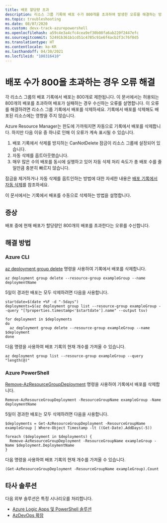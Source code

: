 ```yaml
---
title: 배포 할당량 초과
description: 리소스 그룹 기록에 배포 수가 800개를 초과하여 발생한 오류를 해결하는 방법을 설명합니다.
ms.topic: troubleshooting
ms.date: 08/07/2020
ms.custom: devx-track-azurepowershell
ms.openlocfilehash: a59c4e3a4cfc4cea9ef30b08fa6ab220f2447efc
ms.sourcegitcommit: 52491b361b1cd51c4785c91e6f4acb2f3c76f0d5
ms.translationtype: HT
ms.contentlocale: ko-KR
ms.lasthandoff: 04/30/2021
ms.locfileid: "108316410"
---
```

# <a name="resolve-error-when-deployment-count-exceeds-800"></a>배포 수가 800을 초과하는 경우 오류 해결

각 리소스 그룹의 배포 기록에서 배포는 800개로 제한됩니다. 이 문서에서는 허용되는 800개의 배포를 초과하여 배포가 실패하는 경우 수신하는 오류를 설명합니다. 이 오류를 해결하려면 리소스 그룹 기록에서 배포를 삭제하세요. 기록에서 배포를 삭제해도 배포된 리소스에는 영향을 주지 않습니다.

Azure Resource Manager는 한도에 가까워지면 자동으로 기록에서 배포를 삭제합니다. 하지만 다음 이유 중 하나로 인해 이 오류가 계속 표시될 수 있습니다.

1. 배포 기록에서 삭제를 방지하는 CanNotDelete 잠금이 리소스 그룹에 설정되어 있습니다.
1. 자동 삭제를 옵트아웃했습니다.
1. 매우 많은 수의 배포를 동시에 실행하고 있어 자동 삭제 처리 속도가 총 배포 수를 줄일만큼 충분히 빠르지 않습니다.

잠금을 제거하거나 자동 삭제를 옵트인하는 방법에 대한 자세한 내용은 [배포 기록에서 자동 삭제](deployment-history-deletions.md)를 참조하세요.

이 문서에서는 기록에서 배포를 수동으로 삭제하는 방법을 설명합니다.

## <a name="symptom"></a>증상

배포 중에 현재 배포가 할당량인 800개의 배포를 초과한다는 오류를 수신합니다.

## <a name="solution"></a>해결 방법

### <a name="azure-cli"></a>Azure CLI

[az deployment group delete](/cli/azure/group/deployment) 명령을 사용하여 기록에서 배포를 삭제합니다.

```azurecli-interactive
az deployment group delete --resource-group exampleGroup --name deploymentName
```

5일이 경과한 배포는 모두 삭제하려면 다음을 사용합니다.

```azurecli-interactive
startdate=$(date +%F -d "-5days")
deployments=$(az deployment group list --resource-group exampleGroup --query "[?properties.timestamp<'$startdate'].name" --output tsv)

for deployment in $deployments
do
  az deployment group delete --resource-group exampleGroup --name $deployment
done
```

다음 명령을 사용하여 배포 기록의 현재 개수를 가져올 수 있습니다.

```azurecli-interactive
az deployment group list --resource-group exampleGroup --query "length(@)"
```

### <a name="azure-powershell"></a>Azure PowerShell

[Remove-AzResourceGroupDeployment](/powershell/module/az.resources/remove-azresourcegroupdeployment) 명령을 사용하여 기록에서 배포를 삭제합니다.

```azurepowershell-interactive
Remove-AzResourceGroupDeployment -ResourceGroupName exampleGroup -Name deploymentName
```

5일이 경과한 배포는 모두 삭제하려면 다음을 사용합니다.

```azurepowershell-interactive
$deployments = Get-AzResourceGroupDeployment -ResourceGroupName exampleGroup | Where-Object Timestamp -lt ((Get-Date).AddDays(-5))

foreach ($deployment in $deployments) {
  Remove-AzResourceGroupDeployment -ResourceGroupName exampleGroup -Name $deployment.DeploymentName
}
```

다음 명령을 사용하여 배포 기록의 현재 개수를 가져올 수 있습니다.

```azurepowershell-interactive
(Get-AzResourceGroupDeployment -ResourceGroupName exampleGroup).Count
```

## <a name="third-party-solutions"></a>타사 솔루션

다음 외부 솔루션은 특정 시나리오를 처리합니다.

* [Azure Logic Apps 및 PowerShell 솔루션](https://devkimchi.com/2018/05/30/managing-excessive-arm-deployment-histories-with-logic-apps/)
* [AzDevOps 확장](https://github.com/christianwaha/AzureDevOpsExtensionCleanRG)
